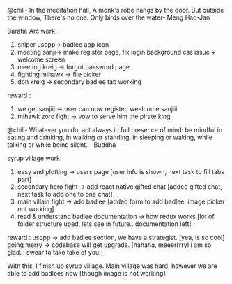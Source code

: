@chill- In the meditation hall, A monk's robe hangs by the door. But outside the window, There's no one. Only birds over the water- Meng Hao-Jan

Baratie Arc work:
1. sniper usopp-> badlee app icon
2. meeting sanji-> make register page, fix login background css issue + welcome screen
3. meeting kreig -> forgot password page
4. fighting mihawk -> file picker
5. don kreig -> secondary badlee tab working

reward :
1. we get sanjiii -> user can now register, weelcome sanjiii
2. mihawk zoro fight -> vow to serve him the pirate king




@chill- Whatever you do, act always in full presence of mind: be mindful in eating and drinking, in walking or standing, in sleeping or waking, while talking or while being silent. - Buddha

syrup village work:
1. easy and plotting -> users page [user info is shown, next task to fill tabs part]
2. secondary hero fight -> add react native gifted chat [added gifted chat, next task to add one to one chat]
3. main villain fight -> add badlee [added form to add badlee, image picker not working]
4. read & understand badlee documentation -> how redux works [lot of folder structure uped, lets see in future.. documentation left]

reward :
usopp -> add badlee section, we have a strategist. [yea, is so cool]
going merry -> codebase will get upgrade. [hahaha, meeerrrry! i am so glad. I swear to take take of you.]


With this, I finish up syrup village. Main village was hard, however we are able to add badlees now [though image is not working]
